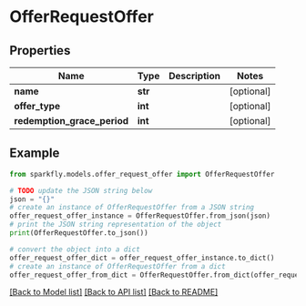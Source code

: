 # OfferRequestOffer


## Properties

Name | Type | Description | Notes
------------ | ------------- | ------------- | -------------
**name** | **str** |  | [optional] 
**offer_type** | **int** |  | [optional] 
**redemption_grace_period** | **int** |  | [optional] 

## Example

```python
from sparkfly.models.offer_request_offer import OfferRequestOffer

# TODO update the JSON string below
json = "{}"
# create an instance of OfferRequestOffer from a JSON string
offer_request_offer_instance = OfferRequestOffer.from_json(json)
# print the JSON string representation of the object
print(OfferRequestOffer.to_json())

# convert the object into a dict
offer_request_offer_dict = offer_request_offer_instance.to_dict()
# create an instance of OfferRequestOffer from a dict
offer_request_offer_from_dict = OfferRequestOffer.from_dict(offer_request_offer_dict)
```
[[Back to Model list]](../README.md#documentation-for-models) [[Back to API list]](../README.md#documentation-for-api-endpoints) [[Back to README]](../README.md)


